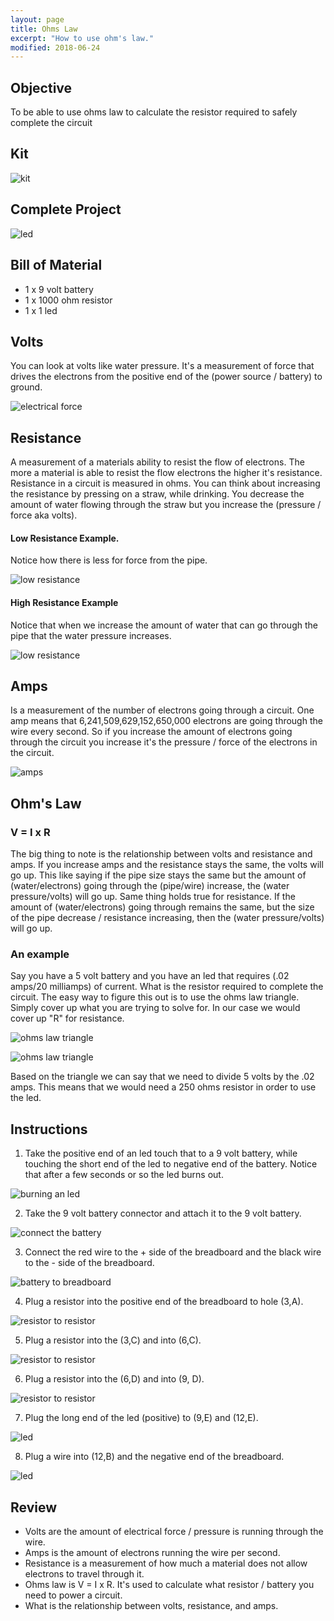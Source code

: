 ```yaml
---
layout: page
title: Ohms Law
excerpt: "How to use ohm's law."
modified: 2018-06-24
---
```


## Objective

To be able to use ohms law to calculate the resistor required to safely complete the circuit

## Kit

![kit](/images/circuits/ohms-law/kit.jpg)

## Complete Project

![led](/images/circuits/ohms-law/step8.jpg)

## Bill of Material

- 1 x 9 volt battery
- 1 x 1000 ohm resistor
- 1 x 1 led

## Volts

You can look at volts like water pressure.  It's a measurement of force that drives the electrons from the positive end of the (power source / battery) to ground. 

![electrical force](/images/circuits/ohms-law/electrical-force.jpg)

## Resistance

A measurement of a materials ability to resist the flow of electrons.  The more a material is able to resist the flow electrons the higher it's resistance.  Resistance in a circuit is measured in ohms. You can think about increasing the resistance by pressing on a straw, while drinking.  You decrease the amount of water flowing through the straw but you increase the (pressure / force aka volts).


#### Low Resistance Example.  

Notice how there is less for force from the pipe.

![low resistance](/images/circuits/ohms-law/low-resistance.jpg)


#### High Resistance Example

Notice that when we increase the amount of water that can go through the pipe that the water pressure increases.

![low resistance](/images/circuits/ohms-law/high-resistance.jpg)


## Amps

Is a measurement of the number of electrons going through a circuit.  One amp means that 6,241,509,629,152,650,000 electrons are going through the wire every second.  So if you increase the amount of electrons going through the circuit you increase it's the pressure / force of the electrons in the circuit.

![amps](/images/circuits/ohms-law/amps.jpg)

## Ohm's Law

### V = I x R

The big thing to note is the relationship between volts and resistance and amps.  If you increase amps and the resistance stays the same, the volts will go up.  This like saying if the pipe size stays the same but the amount of (water/electrons) going through the (pipe/wire) increase, the (water pressure/volts) will go up.  Same thing holds true for resistance.  If the amount of (water/electrons) going through remains the same, but the size of the pipe decrease / resistance increasing, then the (water pressure/volts) will go up.

### An example

Say you have a 5 volt battery and you have an led that requires (.02 amps/20 milliamps) of current.  What is the resistor required to complete the circuit.  The easy way to figure this out is to use the ohms law triangle.  Simply cover up what you are trying to solve for.  In our case we would cover up "R" for resistance.

![ohms law triangle](/images/circuits/ohms-law/ohms-triangle.jpg#img-phone)

![ohms law triangle](/images/circuits/ohms-law/ohms-triangle-covered.jpeg#img-phone)

Based on the triangle we can say that we need to divide 5 volts by the .02 amps.  This means that we would need a 250 ohms resistor in order to use the led.


## Instructions

1) Take the positive end of an led touch that to a 9 volt battery, while touching the short end of the led to negative end of the battery. Notice that after a few seconds or so the led burns out.

![burning an led](/images/circuits/ohms-law/step1.gif)


2) Take the 9 volt battery connector and attach it to the 9 volt battery.

![connect the battery](/images/circuits/ohms-law/step2.jpg)

3) Connect the red wire to the + side of the breadboard and the black wire to the - side of the breadboard.

![battery to breadboard](/images/circuits/ohms-law/step3.jpg)

4) Plug a resistor into the positive end of the breadboard to hole (3,A).

![resistor to resistor](/images/circuits/ohms-law/step4.jpg)

5) Plug a resistor into the (3,C) and into (6,C).

![resistor to resistor](/images/circuits/ohms-law/step5.jpg)

6) Plug a resistor into the (6,D) and into (9, D).

![resistor to resistor](/images/circuits/ohms-law/step6.jpg)

7) Plug the long end of the led (positive) to (9,E) and (12,E).

![led](/images/circuits/ohms-law/step7.jpg)

8) Plug a wire into (12,B) and the negative end of the breadboard.

![led](/images/circuits/ohms-law/step8.jpg)


## Review
 
- Volts are the amount of electrical force / pressure is running through the wire.
- Amps is the amount of electrons running the wire per second.
- Resistance is a measurement of how much a material does not allow electrons to travel through it.
- Ohms law is V = I x R.  It's used to calculate what resistor / battery you need to power a circuit.
- What is the relationship between volts, resistance, and amps.